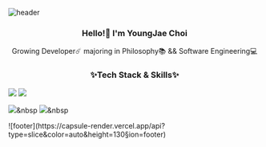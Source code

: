 

![header](https://capsule-render.vercel.app/api?type=slice&color=auto&height=165&section=header&text=realwhyjay&fontSize=100)

<h3 align="center"> Hello!👋 I'm YoungJae Choi</h3>
<p align="center">
Growing Developer☄️
majoring in Philosophy📚 && Software Engineering💻
</p>

<h3 align="center"> ✨Tech Stack & Skills✨</h3>
<img src="https://img.shields.io/badge/Python-3766AB?style=flat-square&logo=Python&logoColor=white"/>
<img src="https://img.shields.io/badge/Swift-FA7343?style=flat-square&logo=Swift&logoColor=white"/></a> 

<img src="https://img.shields.io/badge/HTML-3766AB?style=flat-square&logo=HTML5&logoColor=white"/></a>&nbsp 
<img src="https://img.shields.io/badge/CSS-3766AB?style=flat-square&logo=CSS3&logoColor=white"/></a>&nbsp 

<p align="center">
 
</p>
![footer](https://capsule-render.vercel.app/api?type=slice&color=auto&height=130&section=footer)
